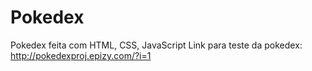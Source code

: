 # Pokedex
 Pokedex feita com HTML, CSS, JavaScript
Link para teste da pokedex: http://pokedexproj.epizy.com/?i=1
